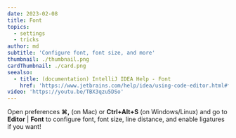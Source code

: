 ```yaml
---
date: 2023-02-08
title: Font
topics:
  - settings
  - tricks
author: md
subtitle: 'Configure font, font size, and more'
thumbnail: ./thumbnail.png
cardThumbnail: ./card.png
seealso:
  - title: (documentation) IntelliJ IDEA Help - Font
    href: 'https://www.jetbrains.com/help/idea/using-code-editor.html#font'
video: 'https://youtu.be/TBX3qzu5DSo'
---
```

Open preferences **⌘,** (on Mac) or **Ctrl+Alt+S** (on Windows/Linux) and go to **Editor** | **Font** to configure font, font size, line distance, and enable ligatures if you want!
